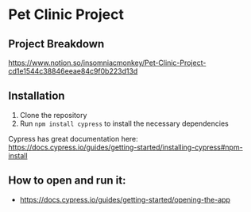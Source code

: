 # Pet Clinic Project

## Project Breakdown
https://www.notion.so/insomniacmonkey/Pet-Clinic-Project-cd1e1544c38846eeae84c9f0b223d13d

## Installation

1. Clone the repository
2. Run `npm install cypress` to install the necessary dependencies

Cypress has great documentation here: https://docs.cypress.io/guides/getting-started/installing-cypress#npm-install

## How to open and run it:

- https://docs.cypress.io/guides/getting-started/opening-the-app
